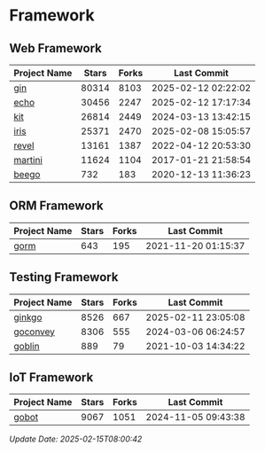 # Framework

## Web Framework
| Project Name | Stars | Forks | Last Commit |
| ------------ | ----- | ----- | ----------- |
| [gin](https://github.com/gin-gonic/gin) | 80314 | 8103 | 2025-02-12 02:22:02 |
| [echo](https://github.com/labstack/echo) | 30456 | 2247 | 2025-02-12 17:17:34 |
| [kit](https://github.com/go-kit/kit) | 26814 | 2449 | 2024-03-13 13:42:15 |
| [iris](https://github.com/kataras/iris) | 25371 | 2470 | 2025-02-08 15:05:57 |
| [revel](https://github.com/revel/revel) | 13161 | 1387 | 2022-04-12 20:53:30 |
| [martini](https://github.com/go-martini/martini) | 11624 | 1104 | 2017-01-21 21:58:54 |
| [beego](https://github.com/astaxie/beego) | 732 | 183 | 2020-12-13 11:36:23 |

## ORM Framework
| Project Name | Stars | Forks | Last Commit |
| ------------ | ----- | ----- | ----------- |
| [gorm](https://github.com/jinzhu/gorm) | 643 | 195 | 2021-11-20 01:15:37 |

## Testing Framework
| Project Name | Stars | Forks | Last Commit |
| ------------ | ----- | ----- | ----------- |
| [ginkgo](https://github.com/onsi/ginkgo) | 8526 | 667 | 2025-02-11 23:05:08 |
| [goconvey](https://github.com/smartystreets/goconvey) | 8306 | 555 | 2024-03-06 06:24:57 |
| [goblin](https://github.com/franela/goblin) | 889 | 79 | 2021-10-03 14:34:22 |

## IoT Framework
| Project Name | Stars | Forks | Last Commit |
| ------------ | ----- | ----- | ----------- |
| [gobot](https://github.com/hybridgroup/gobot) | 9067 | 1051 | 2024-11-05 09:43:38 |

*Update Date: 2025-02-15T08:00:42*